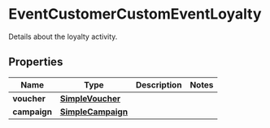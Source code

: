 

# EventCustomerCustomEventLoyalty

Details about the loyalty activity.

## Properties

| Name | Type | Description | Notes |
|------------ | ------------- | ------------- | -------------|
|**voucher** | [**SimpleVoucher**](SimpleVoucher.md) |  |  |
|**campaign** | [**SimpleCampaign**](SimpleCampaign.md) |  |  |




